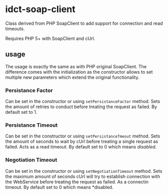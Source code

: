 idct-soap-client
================

Class derived from PHP SoapClient to add support for connection and read timeouts.

Requires PHP 5+ with SoapClient and cUrl.

## usage

The usage is exactly the same as with PHP original SoapClient. The difference comes with the initialization as the constructor allows to set multiple new parameters which extend the original functionality.

### Persistance Factor

Can be set in the constructor or using ``setPersistanceFactor`` method.
Sets the amount of retries to conduct before treating the request as failed.
By default set to 1.

### Persistance Timeout

Can be set in the constructor or using ``setPersistanceTmeout`` method.
Sets the amount of seconds to wait by cUrl before treating a single request as failed. Acts as a read timeout.
By default set to 0 which means *disabled*.

### Negotiation Timeout

Can be set in the constructor or using ``setNegotiationTimeout`` method.
Sets the maximum amount of seconds cUrl will try to establish connection with the WebService before treating the request as failed. As a connectin timeout.
By default set to 0 which means *disabled. 
